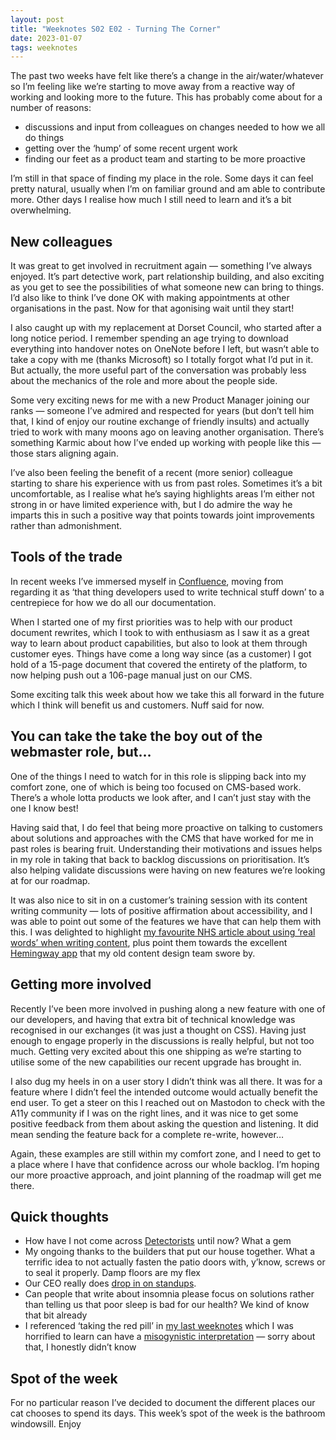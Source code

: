 ```yaml
---
layout: post
title: "Weeknotes S02 E02 - Turning The Corner"
date: 2023-01-07
tags: weeknotes
---
```


The past two weeks have felt like there’s a change in the air/water/whatever so I’m feeling like we’re starting to move away from a reactive way of working and looking more to the future. This has probably come about for a number of reasons:

*   discussions and input from colleagues on changes needed to how we all do things
*   getting over the ‘hump’ of some recent urgent work
*   finding our feet as a product team and starting to be more proactive

I’m still in that space of finding my place in the role. Some days it can feel pretty natural, usually when I’m on familiar ground and am able to contribute more. Other days I realise how much I still need to learn and it’s a bit overwhelming.

## New colleagues

It was great to get involved in recruitment again — something I’ve always enjoyed. It’s part detective work, part relationship building, and also exciting as you get to see the possibilities of what someone new can bring to things. I’d also like to think I’ve done OK with making appointments at other organisations in the past. Now for that agonising wait until they start!

I also caught up with my replacement at Dorset Council, who started after a long notice period. I remember spending an age trying to download everything into handover notes on OneNote before I left, but wasn’t able to take a copy with me (thanks Microsoft) so I totally forgot what I’d put in it. But actually, the more useful part of the conversation was probably less about the mechanics of the role and more about the people side.

Some very exciting news for me with a new Product Manager joining our ranks — someone I’ve admired and respected for years (but don’t tell him that, I kind of enjoy our routine exchange of friendly insults) and actually tried to work with many moons ago on leaving another organisation. There’s something Karmic about how I’ve ended up working with people like this — those stars aligning again.

I’ve also been feeling the benefit of a recent (more senior) colleague starting to share his experience with us from past roles. Sometimes it’s a bit uncomfortable, as I realise what he’s saying highlights areas I’m either not strong in or have limited experience with, but I do admire the way he imparts this in such a positive way that points towards joint improvements rather than admonishment.

## Tools of the trade

In recent weeks I’ve immersed myself in [Confluence](https://www.atlassian.com/software/confluence), moving from regarding it as ‘that thing developers used to write technical stuff down’ to a centrepiece for how we do all our documentation.

When I started one of my first priorities was to help with our product document rewrites, which I took to with enthusiasm as I saw it as a great way to learn about product capabilities, but also to look at them through customer eyes. Things have come a long way since (as a customer) I got hold of a 15-page document that covered the entirety of the platform, to now helping push out a 106-page manual just on our CMS.


Some exciting talk this week about how we take this all forward in the future which I think will benefit us and customers. Nuff said for now.

## You can take the take the boy out of the webmaster role, but…

One of the things I need to watch for in this role is slipping back into my comfort zone, one of which is being too focused on CMS-based work. There’s a whole lotta products we look after, and I can’t just stay with the one I know best!

Having said that, I do feel that being more proactive on talking to customers about solutions and approaches with the CMS that have worked for me in past roles is bearing fruit. Understanding their motivations and issues helps in my role in taking that back to backlog discussions on prioritisation. It’s also helping validate discussions were having on new features we’re looking at for our roadmap.

It was also nice to sit in on a customer’s training session with its content writing community — lots of positive affirmation about accessibility, and I was able to point out some of the features we have that can help them with this. I was delighted to highlight [my favourite NHS article about using ‘real words’ when writing content](https://digital.nhs.uk/blog/transformation-blog/2019/pee-and-poo-and-the-language-of-health), plus point them towards the excellent [Hemingway app](https://hemingwayapp.com/) that my old content design team swore by.

## Getting more involved

Recently I’ve been more involved in pushing along a new feature with one of our developers, and having that extra bit of technical knowledge was recognised in our exchanges (it was just a thought on CSS). Having just enough to engage properly in the discussions is really helpful, but not too much. Getting very excited about this one shipping as we’re starting to utilise some of the new capabilities our recent upgrade has brought in.

I also dug my heels in on a user story I didn’t think was all there. It was for a feature where I didn’t feel the intended outcome would actually benefit the end user. To get a steer on this I reached out on Mastodon to check with the A11y community if I was on the right lines, and it was nice to get some positive feedback from them about asking the question and listening. It did mean sending the feature back for a complete re-write, however…

Again, these examples are still within my comfort zone, and I need to get to a place where I have that confidence across our whole backlog. I’m hoping our more proactive approach, and joint planning of the roadmap will get me there.

## Quick thoughts

*   How have I not come across [Detectorists](https://www.bbc.co.uk/iplayer/episodes/b06l51nr/detectorists) until now? What a gem
*   My ongoing thanks to the builders that put our house together. What a terrific idea to not actually fasten the patio doors with, y’know, screws or to seal it properly. Damp floors are my flex
*   Our CEO really does [drop in on standups](https://ceoworld.biz/2022/06/30/ceo-spotlight-jason-fahy/).
*   Can people that write about insomnia please focus on solutions rather than telling us that poor sleep is bad for our health? We kind of know that bit already
*   I referenced ‘taking the red pill’ in [my last weeknotes](/blog/2022/12/22/weeknotes-s02-e01) which I was horrified to learn can have a [misogynistic interpretation](https://www.theguardian.com/technology/2016/apr/14/the-red-pill-reddit-modern-misogyny-manosphere-men) — sorry about that, I honestly didn’t know

## Spot of the week

For no particular reason I’ve decided to document the different places our cat chooses to spend its days. This week’s spot of the week is the bathroom windowsill. Enjoy
